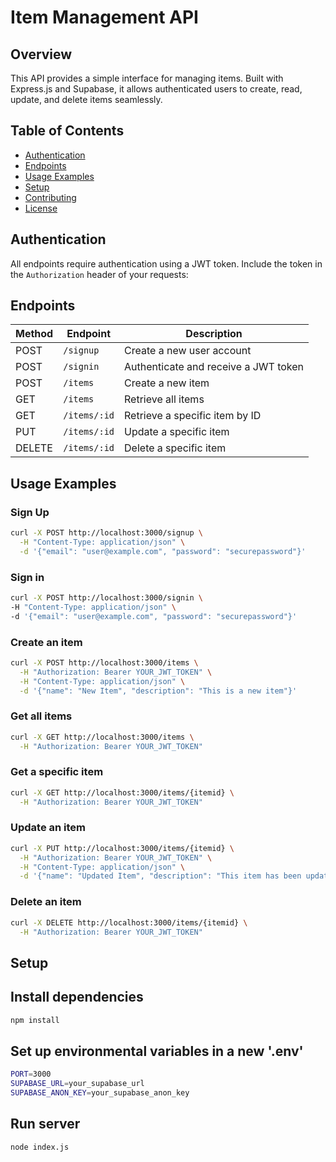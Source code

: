 # Item Management API

## Overview

This API provides a simple interface for managing items. Built with Express.js and Supabase, it allows authenticated users to create, read, update, and delete items seamlessly.

## Table of Contents

- [Authentication](#authentication)
- [Endpoints](#endpoints)
- [Usage Examples](#usage-examples)
- [Setup](#setup)
- [Contributing](#contributing)
- [License](#license)

## Authentication

All endpoints require authentication using a JWT token. Include the token in the `Authorization` header of your requests:


## Endpoints

| Method | Endpoint       | Description                        |
|--------|----------------|------------------------------------|
| POST   | `/signup`      | Create a new user account          |
| POST   | `/signin`      | Authenticate and receive a JWT token |
| POST   | `/items`       | Create a new item                  |
| GET    | `/items`       | Retrieve all items                 |
| GET    | `/items/:id`   | Retrieve a specific item by ID     |
| PUT    | `/items/:id`   | Update a specific item             |
| DELETE | `/items/:id`   | Delete a specific item             |

## Usage Examples

### Sign Up

```bash
curl -X POST http://localhost:3000/signup \
  -H "Content-Type: application/json" \
  -d '{"email": "user@example.com", "password": "securepassword"}'
```

  ### Sign in

  ```bash
  curl -X POST http://localhost:3000/signin \
  -H "Content-Type: application/json" \
  -d '{"email": "user@example.com", "password": "securepassword"}'
  ```

### Create an item

```bash
curl -X POST http://localhost:3000/items \
  -H "Authorization: Bearer YOUR_JWT_TOKEN" \
  -H "Content-Type: application/json" \
  -d '{"name": "New Item", "description": "This is a new item"}'
```
### Get all items

```bash
curl -X GET http://localhost:3000/items \
  -H "Authorization: Bearer YOUR_JWT_TOKEN"
```

### Get a specific item

```bash
curl -X GET http://localhost:3000/items/{itemid} \
  -H "Authorization: Bearer YOUR_JWT_TOKEN"
```

### Update an item

```bash
curl -X PUT http://localhost:3000/items/{itemid} \
  -H "Authorization: Bearer YOUR_JWT_TOKEN" \
  -H "Content-Type: application/json" \
  -d '{"name": "Updated Item", "description": "This item has been updated"}'
```

### Delete an item

```bash
curl -X DELETE http://localhost:3000/items/{itemid} \
  -H "Authorization: Bearer YOUR_JWT_TOKEN"
```

## Setup

## Install dependencies

```bash
npm install
```

## Set up environmental variables in a new '.env'

```bash
PORT=3000
SUPABASE_URL=your_supabase_url
SUPABASE_ANON_KEY=your_supabase_anon_key
```

## Run server
```bash
node index.js
```
